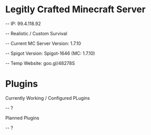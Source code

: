 # Legitly Crafted Minecraft Server

-- IP: 99.4.118.92

-- Realistic / Custom Survival

-- Current MC Server Version: 1.7.10

-- Spigot Version: Spigot-1646 (MC: 1.7.10)

-- Temp Website: goo.gl/48278S

# Plugins
Currently Working / Configured PLugins

-- ?

Planned Plugins

-- ?
